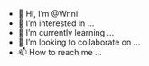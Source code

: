 - 👋 Hi, I’m @Wnni
- 👀 I’m interested in ...
- 🌱 I’m currently learning ...
- 💞️ I’m looking to collaborate on ...
- 📫 How to reach me ...

<!---
Wnni/Wnni is a ✨ special ✨ repository because its `README.md` (this file) appears on your GitHub profile.
You can click the Preview link to take a look at your changes.
-
